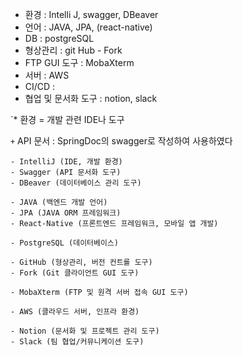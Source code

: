 
- 환경 : Intelli J, swagger, DBeaver
- 언어 : JAVA, JPA, (react-native)
- DB : postgreSQL
- 형상관리 : git Hub - Fork
- FTP GUI 도구 : MobaXterm
- 서버  : AWS
- CI/CD : 
- 협업 및 문서화 도구 : notion, slack

`* 환경 = 개발 관련 IDE나 도구

`+` API 문서 : SpringDoc의 swagger로 작성하여 사용하였다

```
- IntelliJ (IDE, 개발 환경)
- Swagger (API 문서화 도구)
- DBeaver (데이터베이스 관리 도구)

- JAVA (백엔드 개발 언어)
- JPA (JAVA ORM 프레임워크)
- React-Native (프론트엔드 프레임워크, 모바일 앱 개발)

- PostgreSQL (데이터베이스)

- GitHub (형상관리, 버전 컨트롤 도구)
- Fork (Git 클라이언트 GUI 도구)

- MobaXterm (FTP 및 원격 서버 접속 GUI 도구)

- AWS (클라우드 서버, 인프라 환경)

- Notion (문서화 및 프로젝트 관리 도구)
- Slack (팀 협업/커뮤니케이션 도구)
```